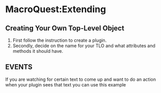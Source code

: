 # MacroQuest:Extending

## Creating Your Own Top-Level Object

1. First follow the instruction to create a plugin.
2. Secondly, decide on the name for your TLO and what attributes and methods it should have.

## EVENTS

If you are watching for certain text to come up and want to do an action when your plugin sees that text you can use this example

